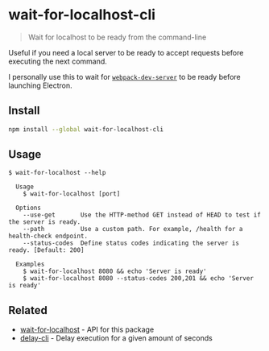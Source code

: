 # wait-for-localhost-cli

> Wait for localhost to be ready from the command-line

Useful if you need a local server to be ready to accept requests before executing the next command.

I personally use this to wait for [`webpack-dev-server`](https://github.com/webpack/webpack-dev-server) to be ready before launching Electron.

## Install

```sh
npm install --global wait-for-localhost-cli
```

## Usage

```
$ wait-for-localhost --help

  Usage
    $ wait-for-localhost [port]

  Options
    --use-get       Use the HTTP-method GET instead of HEAD to test if the server is ready.
    --path          Use a custom path. For example, /health for a health-check endpoint.
    --status-codes  Define status codes indicating the server is ready. [Default: 200]

  Examples
    $ wait-for-localhost 8080 && echo 'Server is ready'
    $ wait-for-localhost 8080 --status-codes 200,201 && echo 'Server is ready'
```

## Related

- [wait-for-localhost](https://github.com/sindresorhus/wait-for-localhost) - API for this package
- [delay-cli](https://github.com/sindresorhus/delay-cli) - Delay execution for a given amount of seconds
